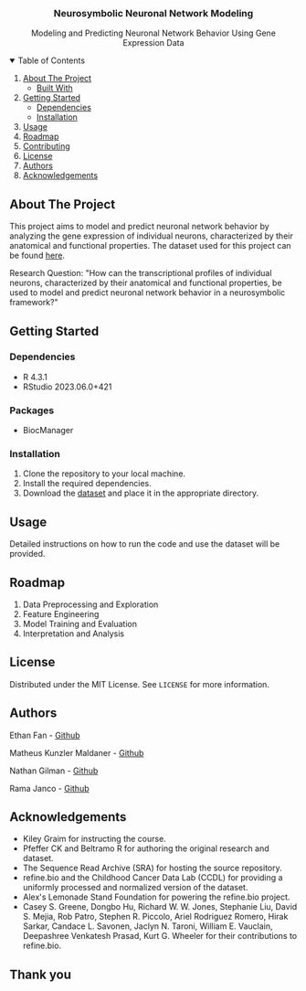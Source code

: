 <!-- PROJECT LOGO -->
<br />
<p align="center">
  <h3 align="center">Neurosymbolic Neuronal Network Modeling</h3>

  <p align="center">
    Modeling and Predicting Neuronal Network Behavior Using Gene Expression Data
  </p>
</p>

<!-- TABLE OF CONTENTS -->
<details open="open">
  <summary>Table of Contents</summary>
  <ol>
    <li>
      <a href="#about-the-project">About The Project</a>
      <ul>
        <li><a href="#built-with">Built With</a></li>
      </ul>
    </li>
    <li>
      <a href="#getting-started">Getting Started</a>
      <ul>
        <li><a href="#dependencies">Dependencies</a></li>
        <li><a href="#installation">Installation</a></li>
      </ul>
    </li>
    <li><a href="#usage">Usage</a></li>
    <li><a href="#roadmap">Roadmap</a></li>
    <li><a href="#contributing">Contributing</a></li>
    <li><a href="#license">License</a></li>
    <li><a href="#authors">Authors</a></li>
    <li><a href="#acknowledgements">Acknowledgements</a></li>
  </ol>
</details>

<!-- ABOUT THE PROJECT -->
## About The Project

This project aims to model and predict neuronal network behavior by analyzing the gene expression of individual neurons, characterized by their anatomical and functional properties. The dataset used for this project can be found [here](https://www.refine.bio/experiments/SRP094496/correlating-anatomy-and-function-with-gene-expression-in-individual-neurons-by-combining-in-vivo-labeling-patch-clamp-and-single-cell-rna-seq).

Research Question: "How can the transcriptional profiles of individual neurons, characterized by their anatomical and functional properties, be used to model and predict neuronal network behavior in a neurosymbolic framework?"

<!-- GETTING STARTED -->
## Getting Started

### Dependencies

* R 4.3.1
* RStudio 2023.06.0+421

### Packages

* BiocManager

### Installation

1. Clone the repository to your local machine.
2. Install the required dependencies.
3. Download the [dataset](https://www.refine.bio/experiments/SRP094496/correlating-anatomy-and-function-with-gene-expression-in-individual-neurons-by-combining-in-vivo-labeling-patch-clamp-and-single-cell-rna-seq) and place it in the appropriate directory.

<!-- USAGE EXAMPLES -->
## Usage

Detailed instructions on how to run the code and use the dataset will be provided.

<!-- ROADMAP -->
## Roadmap

1. Data Preprocessing and Exploration
2. Feature Engineering
3. Model Training and Evaluation
4. Interpretation and Analysis

<!-- LICENSE -->
## License

Distributed under the MIT License. See `LICENSE` for more information.

<!-- Authors -->
## Authors

Ethan Fan - [Github](https://github.com/Ethan12103)

Matheus Kunzler Maldaner - [Github](https://github.com/matheusmaldaner)

Nathan Gilman - [Github](https://github.com/npgilman)

Rama Janco - [Github](https://github.com/ramawama)

<!-- ACKNOWLEDGEMENTS -->
## Acknowledgements

* Kiley Graim for instructing the course.
* Pfeffer CK and Beltramo R for authoring the original research and dataset.
* The Sequence Read Archive (SRA) for hosting the source repository.
* refine.bio and the Childhood Cancer Data Lab (CCDL) for providing a uniformly processed and normalized version of the dataset.
* Alex's Lemonade Stand Foundation for powering the refine.bio project.
* Casey S. Greene, Dongbo Hu, Richard W. W. Jones, Stephanie Liu, David S. Mejia, Rob Patro, Stephen R. Piccolo, Ariel Rodriguez Romero, Hirak Sarkar, Candace L. Savonen, Jaclyn N. Taroni, William E. Vauclain, Deepashree Venkatesh Prasad, Kurt G. Wheeler for their contributions to refine.bio.


## Thank you


